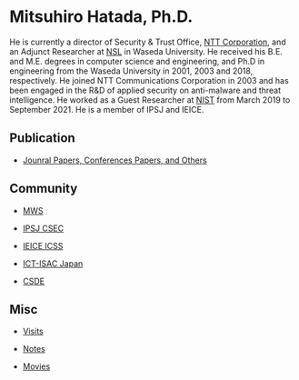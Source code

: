 Mitsuhiro Hatada, Ph.D.
=
He is currently a director of Security & Trust Office, [NTT Corporation](http://www.ntt.co.jp/about_e/index.html), and an Adjunct Researcher at [NSL](https://nsl.cs.waseda.ac.jp/) in Waseda University. He received his B.E. and M.E. degrees in computer science and engineering, and Ph.D in engineering from the Waseda University in 2001, 2003 and 2018, respectively. He joined NTT Communications Corporation in 2003 and has been engaged in the R&D of applied security on anti-malware and threat intelligence. He worked as a Guest Researcher at [NIST](https://www.nist.gov/) from March 2019 to September 2021. He is a member of IPSJ and IEICE.

Publication
-
* [Jounral Papers, Conferences Papers, and Others](https://github.com/mhatada/publication)

Community
-
* [MWS](http://www.iwsec.org/mws/2012/en.html)

* [IPSJ CSEC](http://www.iwsec.org/csec/en/index.html)

* [IEICE ICSS](http://www.ieice.org/~icss/index.en.html)

* [ICT-ISAC Japan](https://www.ict-isac.jp/english/index.html)

* [CSDE](https://securingdigitaleconomy.org/)

Misc
-
* [Visits](https://mhatada.github.io/visit/)

* [Notes](https://mhatada.github.io/note/)

* [Movies](https://mhatada.github.io/movie/)
